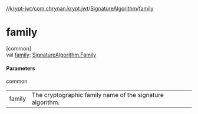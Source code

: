 //[krypt-jwt](../../../index.md)/[com.chrynan.krypt.jwt](../index.md)/[SignatureAlgorithm](index.md)/[family](family.md)

# family

[common]\
val [family](family.md): [SignatureAlgorithm.Family](-family/index.md)

#### Parameters

common

| | |
|---|---|
| family | The cryptographic family name of the signature algorithm. |

